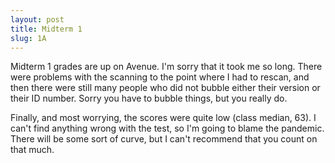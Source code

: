```yaml
---
layout: post
title: Midterm 1
slug: 1A
---
```


Midterm 1 grades are up on Avenue. I'm sorry that it took me so long. There were problems with the scanning to the point where I had to rescan, and then there were still many people who did not bubble either their version or their ID number. Sorry you have to bubble things, but you really do.

Finally, and most worrying, the scores were quite low (class median, 63). I can't find anything wrong with the test, so I'm going to blame the pandemic. There will be some sort of curve, but I can't recommend that you count on that much.
